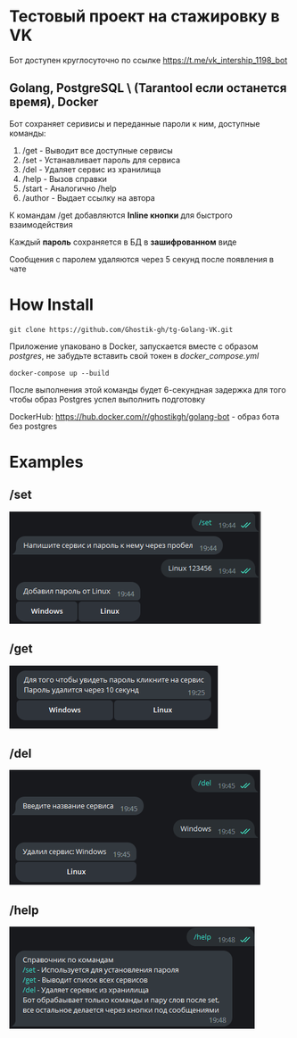 # Тестовый проект на стажировку в VK

Бот доступен круглосуточно по ссылке https://t.me/vk_intership_1198_bot

## Golang, PostgreSQL \ (Tarantool если останется время), Docker

Бот сохраняет серивисы и переданные пароли к ним, доступные команды:

1. /get - Выводит все доступные сервисы
2. /set - Устанавливает пароль для сервиса
3. /del - Удаляет сервис из хранилища
4. /help - Вызов справки
5. /start - Аналогично /help
6. /author - Выдает ссылку на автора

К командам /get добавляются **Inline кнопки** для быстрого взаимодействия

Каждый **пароль** сохраняется в БД в **зашифрованном** виде

Сообщения с паролем удаляются через 5 секунд после появления в чате

# How Install

    git clone https://github.com/Ghostik-gh/tg-Golang-VK.git

Приложение упаковано в Docker, запускается вместе с образом _postgres_, не забудьте вставить свой токен в _docker_compose.yml_

    docker-compose up --build

После выполнения этой команды будет 6-секундная задержка для того чтобы образ Postgres успел выполнить подготовку

DockerHub: https://hub.docker.com/r/ghostikgh/golang-bot - образ бота без postgres

# Examples

## /set

![example /get](ex2.png)

## /get

![example /get](ex.png)

## /del

![example /get](ex3.png)

## /help

![example /get](ex4.png)
